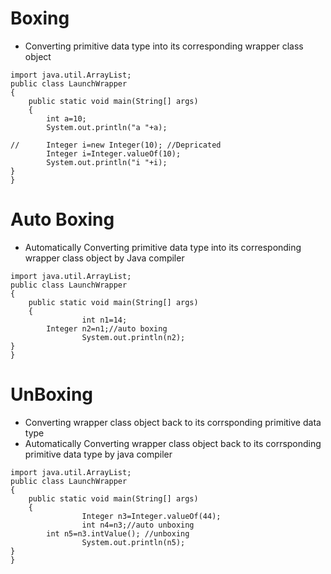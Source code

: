 # Boxing 
- Converting primitive data type into its corresponding wrapper class object
```
import java.util.ArrayList;
public class LaunchWrapper 
{
	public static void main(String[] args) 
	{
		int a=10;
		System.out.println("a "+a);
		
//		Integer i=new Integer(10); //Depricated
		Integer i=Integer.valueOf(10);
		System.out.println("i "+i);
}
}
```
# Auto Boxing
- Automatically Converting primitive data type into its corresponding wrapper class object by Java compiler
```
import java.util.ArrayList;
public class LaunchWrapper 
{
	public static void main(String[] args) 
	{
                int n1=14;
		Integer n2=n1;//auto boxing
                System.out.println(n2);
}
}
```
# UnBoxing 
- Converting wrapper class object back to its corrsponding primitive data type
- Automatically Converting wrapper class object back to its corrsponding primitive data type by java compiler
```
import java.util.ArrayList;
public class LaunchWrapper 
{
	public static void main(String[] args) 
	{
                Integer n3=Integer.valueOf(44);
                int n4=n3;//auto unboxing
		int n5=n3.intValue(); //unboxing
                System.out.println(n5);
}
}
```
